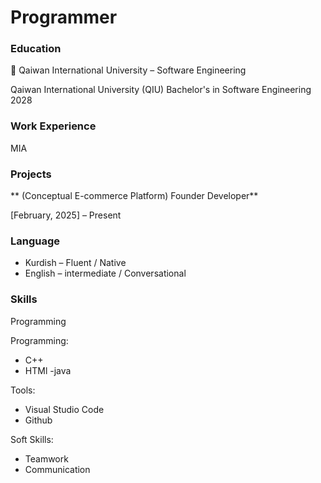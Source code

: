 # Programmer

### Education
📍 Qaiwan International University – Software Engineering

Qaiwan International University (QIU)
Bachelor's in Software Engineering 2028

### Work Experience 
MIA

### Projects

** (Conceptual E-commerce Platform)
Founder  Developer**

[February, 2025] – Present


### Language 
- Kurdish – Fluent / Native
- English – intermediate / Conversational


### Skills
Programming



Programming:
- C++
- HTMl
-java

Tools:
- Visual Studio Code
- Github

Soft Skills:
- Teamwork
- Communication
